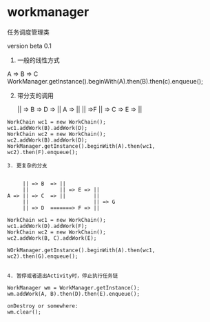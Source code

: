 # workmanager


  任务调度管理类
 
  version beta 0.1
 
 
  1.  一般的线性方式
 
   A => B => C
   WorkManager.getInstance().beginWith(A).then(B).then(c).enqueue();
 
 
   2. 带分支的调用
 
        || => B  => D => ||
   A => ||               || =>F
        || => C  => E => ||
 
    WorkChain wc1 = new WorkChain();
    wc1.addWork(B).addWork(D);
    WorkChain wc2 = new WorkChain();
    wc2.addWork(B).addWork(D);
    WorkManager.getInstance().beginWith(A).then(wc1, wc2).then(F).enqueue();
 
    3. 更复杂的分支
 
 
         || => B  => ||
         ||          || => E => ||
    A => || => C  => ||         ||
         ||                     || => G
         || => D  =======> F => ||
 
    WorkChain wc1 = new WorkChain();
    wc1.addWork(D).addWork(F);
    WorkChain wc2 = new WorkChain();
    wc2.addWork(B, C).addWork(E);
 
    WOrkManager.getInstance().beginWith(A).then(wc1, wc2).then(G).enqueue();
 
 
    4. 暂停或者退出Activity时，停止执行任务链
 
    WorkManager wm = WorkManager.getInstance();
    wm.addWork(A, B).then(D).then(E).enqueue();
 
    onDestroy or somewhere:
    wm.clear();
 
 
